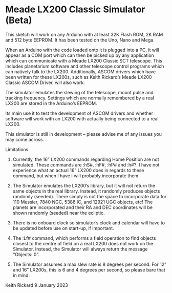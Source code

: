 # Meade LX200 Classic Simulator (Beta)

This sketch will work on any Arduino with at least 32K Flash ROM, 2K RAM and 512 byte EEPROM.  It has been tested on the Uno, Nano and Mega.

When an Arduino with the code loaded onto it is plugged into a PC, it will appear as a COM port which can then be picked up by any application which can communicate with a Meade LX200 Classic SCT telescope.  This includes planetarium software and other telescope control programs which can natively talk to the LX200.  Additionally, ASCOM drivers which have been written for these LX200s, such as Keith Rickard’s Meade LX200 Classic ASCOM Driver, will also work.

The simulator emulates the slewing of the telescope, mount pulse and tracking frequency.  Settings which are normally remembered by a real LX200 are stored in the Arduino’s EEPROM.

Its main use it to test the development of ASCOM drivers and whether software will work with an LX200 with actually being connected to a real LX200.

This simulator is still in development – please advise me of any issues you may come across.

Limitations

1)	Currently, the 16” LX200 commands regarding Home Position are not simulated.  These commands are :hS#, :hF#, :hP# and :h#?.  I have not experience what an actual 16” LX200 does in regards to these command, but when I have I will probably incorporate them.

2)	The Simulator emulates the LX200’s library, but it will not return the same objects in the real library.  Instead, it randomly produces objects randomly (seeded).  There simply is not the space to incorporate data for 110 Messier, 7840 NGC, 5386 IC, and 12921 UGC objects, etc!  The planets are incorporated and their RA and DEC coordinates will be shown randomly (seeded) near the ecliptic.

3)	There is no onboard clock so simulator’s clock and calendar will have to be updated before use on start-up, if important.

4)	The :Lf# command, which performs a field operation to find objects closest to the centre of field on a real LX200 does not work on the Simulator. Instead, the Simulator will always return the message “Objects:  0”.

5)	The Simulator assumes a max slew rate is 8 degrees per second.  For 12” and 16” LX200s, this is 6 and 4 degrees per second, so please bare that in mind.

Keith Rickard
9 January 2023 
